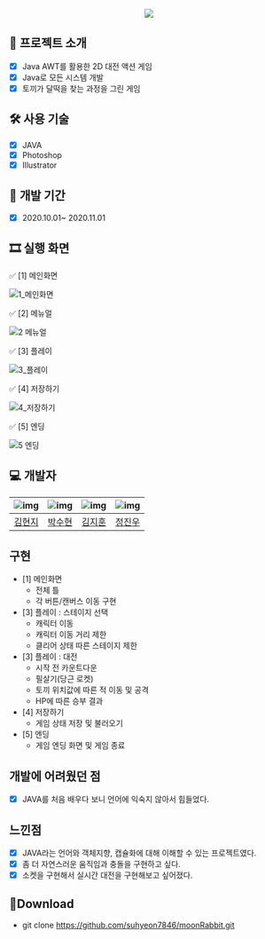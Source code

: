 <p align="center">
<img align="center" style="margin:0 auto;" src="https://user-images.githubusercontent.com/73815879/108196672-b9056300-715c-11eb-910d-40f9edf084ee.png"/>
</p>

## 📑 프로젝트 소개
  - [x] Java AWT를 활용한 2D 대전 액션 게임
  - [x] Java로 모든 시스템 개발
  - [x] 토끼가 달떡을 찾는 과정을 그린 게임

## 🛠 사용 기술
  - [x] JAVA
  - [x] Photoshop
  - [x] Illustrator

## 📅 개발 기간
  - [x] 2020.10.01~ 2020.11.01 


## 🎞 실행 화면

✅ [1] 메인화면 

![1_메인화면](https://user-images.githubusercontent.com/73815879/108197084-3cbf4f80-715d-11eb-898f-df79bc5ec9d1.png)

✅ [2] 메뉴얼

![2 메뉴얼](https://user-images.githubusercontent.com/73815879/108196703-c589bb80-715c-11eb-80a4-7522a87a2ef4.png)

✅ [3] 플레이 

![3_플레이](https://user-images.githubusercontent.com/73815879/108188524-054ba580-7153-11eb-9926-355eb9403fec.gif)

✅ [4] 저장하기

![4_저장하기](https://user-images.githubusercontent.com/73815879/108189109-b9e5c700-7153-11eb-8cda-da5815bef4e9.gif)

✅ [5] 엔딩

![5 엔딩](https://user-images.githubusercontent.com/73815879/108196737-d0dce700-715c-11eb-8a0a-9499a2b784c3.gif)


## 💻 개발자
 | ![img](https://avatars.githubusercontent.com/u/55617281?s=400&u=45166515684d080b5782457babcc6920191823ee&v=4) | ![img](https://avatars.githubusercontent.com/u/73815879?s=400&v=4) | ![img](https://avatars.githubusercontent.com/u/73972987?s=400&v=4) | ![img](https://avatars.githubusercontent.com/u/55862164?s=400&v=4) |
 | :---------------: | :---------------: | :---------------: | :---------------: |
 |[김현지](https://github.com/iamhyunji)|[박수현](https://github.com/suhyeon7846)|[김지훈](https://github.com/recordtve)|[정진우](https://github.com/jjw7795)|
 
 
## 구현
  * [1] 메인화면
  	- 전체 틀
  	- 각 버튼/캔버스 이동 구현
  * [3] 플레이 : 스테이지 선택
  	- 캐릭터 이동
  	- 캐릭터 이동 거리 제한
  	- 클리어 상태 따른 스테이지 제한
  * [3] 플레이 : 대전
  	- 시작 전 카운트다운
  	- 필살기(당근 로켓)
  	- 토끼 위치값에 따른 적 이동 및 공격
  	- HP에 따른 승부 결과
  * [4] 저장하기
  	- 게임 상태 저장 및 불러오기
  * [5] 엔딩
	- 게임 엔딩 화면 및 게임 종료
    
## 개발에 어려웠던 점
  - [x] JAVA를 처음 배우다 보니 언어에 익숙지 않아서 힘들었다. 

## 느낀점
  - [x] JAVA라는 언어와 객체지향, 캡슐화에 대해 이해할 수 있는 프로젝트였다.
  - [x] 좀 더 자연스러운 움직임과 충돌을 구현하고 싶다.
  - [x] 소켓을 구현해서 실시간 대전을 구현해보고 싶어졌다.

## 💼Download
  * git clone https://github.com/suhyeon7846/moonRabbit.git
  
